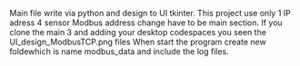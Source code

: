 Main file write via python and design to UI tkinter. 
This project use only 1 IP adress
                      4 sensor
                      Modbus address change have to be main section.
        If you clone the main 3 and adding your desktop codespaces you seen the UI_design_ModbusTCP.png files
        When start the program create new foldewhich is name modbus_data and include the log files. 
       
